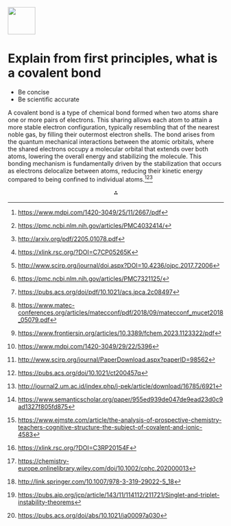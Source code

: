 <img src="https://r2cdn.perplexity.ai/pplx-full-logo-primary-dark%402x.png" style="height:64px;margin-right:32px"/>

# Explain from first principles, what is a covalent bond

- Be concise
- Be scientific accurate

A covalent bond is a type of chemical bond formed when two atoms share one or more pairs of electrons. This sharing allows each atom to attain a more stable electron configuration, typically resembling that of the nearest noble gas, by filling their outermost electron shells. The bond arises from the quantum mechanical interactions between the atomic orbitals, where the shared electrons occupy a molecular orbital that extends over both atoms, lowering the overall energy and stabilizing the molecule. This bonding mechanism is fundamentally driven by the stabilization that occurs as electrons delocalize between atoms, reducing their kinetic energy compared to being confined to individual atoms.[^1_11][^1_13][^1_18]
<span style="display:none">[^1_1][^1_10][^1_12][^1_14][^1_15][^1_16][^1_17][^1_19][^1_2][^1_20][^1_3][^1_4][^1_5][^1_6][^1_7][^1_8][^1_9]</span>

<div style="text-align: center">⁂</div>

[^1_1]: https://xlink.rsc.org/?DOI=C7CP05265K

[^1_2]: https://pubs.acs.org/doi/10.1021/ct200457q

[^1_3]: https://www.semanticscholar.org/paper/955ed939de047de9ead23d0c9ad1327f805fd875

[^1_4]: https://www.ejmste.com/article/the-analysis-of-prospective-chemistry-teachers-cognitive-structure-the-subject-of-covalent-and-ionic-4583

[^1_5]: https://xlink.rsc.org/?DOI=C3RP20154F

[^1_6]: https://chemistry-europe.onlinelibrary.wiley.com/doi/10.1002/cphc.202000013

[^1_7]: http://link.springer.com/10.1007/978-3-319-29022-5_18

[^1_8]: https://pubs.aip.org/jcp/article/143/11/114112/211721/Singlet-and-triplet-instability-theorems

[^1_9]: https://pubs.acs.org/doi/abs/10.1021/ja00097a030

[^1_10]: http://www.scirp.org/journal/doi.aspx?DOI=10.4236/ojpc.2017.72006

[^1_11]: https://www.mdpi.com/1420-3049/25/11/2667/pdf

[^1_12]: https://pmc.ncbi.nlm.nih.gov/articles/PMC7321125/

[^1_13]: https://pmc.ncbi.nlm.nih.gov/articles/PMC4032414/

[^1_14]: https://pubs.acs.org/doi/pdf/10.1021/acs.jpca.2c08497

[^1_15]: https://www.matec-conferences.org/articles/matecconf/pdf/2018/09/matecconf_mucet2018_05079.pdf

[^1_16]: https://www.frontiersin.org/articles/10.3389/fchem.2023.1123322/pdf

[^1_17]: https://www.mdpi.com/1420-3049/29/22/5396

[^1_18]: http://arxiv.org/pdf/2205.01078.pdf

[^1_19]: http://www.scirp.org/journal/PaperDownload.aspx?paperID=98562

[^1_20]: http://journal2.um.ac.id/index.php/j-pek/article/download/16785/6921

